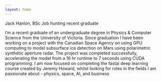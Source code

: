 ```yaml
---
layout: home
---
```


Jack Hanlon, BSc
Job hunting recent graduate

I’m a recent graduate of an undergraduate degree in Physics & Computer Science from the University of Victoria. Since graduation I have been working on a project with the Canadian Space Agency on using GPU computing to model subsurface ice detection on Mars using polarimetric synthetic aperture radar. The project was completed successfully, accelerating the model from a 16 hr runtime to 7 seconds using CUDA programming. I am now focused on completing the fastai deep learning course created by Jeremy Howard, whilst looking for roles in the fields I am passionate about - physics, space, AI, and business
